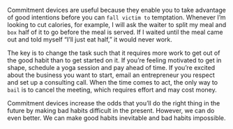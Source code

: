 Commitment devices are useful because they enable you to take
advantage of good intentions before you can `fall victim to` temptation.
Whenever I’m looking to cut calories, for example, I will ask the waiter
to split my meal and `box` half of it to go before the meal is served. If I
waited until the meal came out and told myself “I’ll just eat half,” it
would never work.

The key is to change the task such that it requires more work to get
out of the good habit than to get started on it. If you’re feeling
motivated to get in shape, schedule a yoga session and pay ahead of
time. If you’re excited about the business you want to start, email an
entrepreneur you respect and set up a consulting call. When the time
comes to act, the only way to `bail` is to cancel the meeting, which
requires effort and may cost money.

Commitment devices increase the odds that you’ll do the right thing
in the future by making bad habits difficult in the present. However,
we can do even better. We can make good habits inevitable and bad
habits impossible.